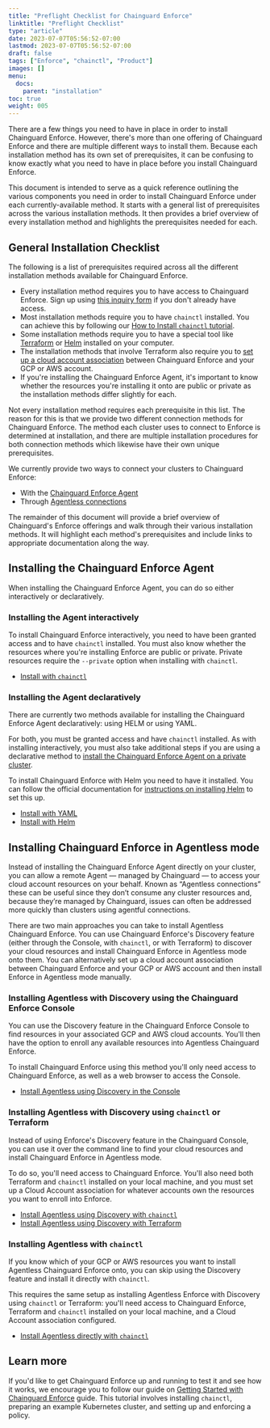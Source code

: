 ```yaml
---
title: "Preflight Checklist for Chainguard Enforce"
linktitle: "Preflight Checklist"
type: "article"
date: 2023-07-07T05:56:52-07:00
lastmod: 2023-07-07T05:56:52-07:00
draft: false
tags: ["Enforce", "chainctl", "Product"]
images: []
menu:
  docs:
    parent: "installation"
toc: true
weight: 005
---
```


There are a few things you need to have in place in order to install Chainguard Enforce. However, there's more than one offering of Chainguard Enforce and there are multiple different ways to install them. Because each installation method has its own set of prerequisites, it can be confusing to know exactly what you need to have in place before you install Chainguard Enforce.

This document is intended to serve as a quick reference outlining the various components you need in order to install Chainguard Enforce under each currently-available method. It starts with a general list of prerequisites across the various installation methods. It then provides a brief overview of every installation method and highlights the prerequisites needed for each.


## General Installation Checklist

The following is a list of prerequisites required across all the different installation methods available for Chainguard Enforce. 

* Every installation method requires you to have access to Chainguard Enforce. Sign up using [this inquiry form](https://www.chainguard.dev/contact?utm_source=docs) if you don't already have access.
* Most installation methods require you to have `chainctl` installed. You can achieve this by following our [How to Install `chainctl` tutorial](https://edu.chainguard.dev/chainguard/chainguard-enforce/how-to-install-chainctl/).
* Some installation methods require you to have a special tool like [Terraform](https://developer.hashicorp.com/terraform/tutorials/aws-get-started/install-cli#install-terraform) or [Helm](https://helm.sh/docs/intro/install/) installed on your computer. 
* The installation methods that involve Terraform also require you to [set up a cloud account association](/chainguard/chainguard-enforce/cloud-account-associations/) between Chainguard Enforce and your GCP or AWS account.
* If you're installing the Chainguard Enforce Agent, it's important to know whether the resources you're installing it onto are public or private as the installation methods differ slightly for each.

Not every installation method requires each prerequisite in this list. The reason for this is that we provide two different connection methods for Chainguard Enforce. The method each cluster uses to connect to Enforce is determined at installation, and there are multiple installation procedures for both connection methods which likewise have their own unique prerequisites.

We currently provide two ways to connect your clusters to Chainguard Enforce:

* With the [Chainguard Enforce Agent](/chainguard/chainguard-enforce/enforce-overview/#the-chainguard-enforce-agent)
* Through [Agentless connections](/chainguard/chainguard-enforce/how-to-connect-kubernetes-clusters/#agentless-connections)

The remainder of this document will provide a brief overview of Chainguard's Enforce offerings and walk through their various installation methods. It will highlight each method's prerequisites and include links to appropriate documentation along the way. 


## Installing the Chainguard Enforce Agent

When installing the Chainguard Enforce Agent, you can do so either interactively or declaratively. 

### Installing the Agent interactively

To install Chainguard Enforce interactively, you need to have been granted access and to have `chainctl` installed. You must also know whether the resources where you're installing Enforce are public or private. Private resources require the `--private` option when installing with `chainctl`.

* [Install with `chainctl`](/chainguard/chainguard-enforce/installation/alternative-installation-methods/#install-with-chainctl)

### Installing the Agent declaratively

There are currently two methods available for installing the Chainguard Enforce Agent declaratively: using HELM or using YAML.

For both, you must be granted access and have `chainctl` installed. As with installing interactively, you must also take additional steps if you are using a declarative method to [install the Chainguard Enforce Agent on a private cluster](/chainguard/chainguard-enforce/installation/alternative-installation-methods/#additional-authentication-for-private-clusters). 

To install Chainguard Enforce with Helm you need to have it installed. You can follow the official documentation for [instructions on installing Helm](https://helm.sh/docs/intro/install/) to set this up.

* [Install with YAML](/chainguard/chainguard-enforce/installation/alternative-installation-methods/#declarative-option-1--install-with-yaml)
* [Install with Helm](/chainguard/chainguard-enforce/installation/alternative-installation-methods/#declarative-option-2--install-with-a-helm-chart)


## Installing Chainguard Enforce in Agentless mode

Instead of installing the Chainguard Enforce Agent directly on your cluster, you can allow a remote Agent — managed by Chainguard — to access your cloud account resources on your behalf. Known as “Agentless connections” these can be useful since they don’t consume any cluster resources and, because they’re managed by Chainguard, issues can often be addressed more quickly than clusters using agentful connections.

There are two main approaches you can take to install Agentless Chainguard Enforce. You can use Chainguard Enforce's Discovery feature (either through the Console, with `chainctl`, or with Terraform) to discover your cloud resources and install Chainguard Enforce in Agentless mode onto them. You can alternatively set up a cloud account association between Chainguard Enforce and your GCP or AWS account and then install Enforce in Agentless mode manually.

### Installing Agentless with Discovery using the Chainguard Enforce Console

You can use the Discovery feature in the Chainguard Enforce Console to find resources in your associated GCP and AWS cloud accounts. You'll then have the option to enroll any available resources into Agentless Chainguard Enforce.

To install Chainguard Enforce using this method you'll only need access to Chainguard Enforce, as well as a web browser to access the Console. 

* [Install Agentless using Discovery in the Console](/chainguard/chainguard-enforce/chainguard-enforce-discovery-onboarding/#option-1--chainguard-enforce-console)

### Installing Agentless with Discovery using `chainctl` or Terraform

Instead of using Enforce's Discovery feature in the Chainguard Console, you can use it over the command line to find your cloud resources and install Chainguard Enforce in Agentless mode.

To do so, you'll need access to Chainguard Enforce. You'll also need both Terraform and `chainctl` installed on your local machine, and you must set up a Cloud Account association for whatever accounts own the resources you want to enroll into Enforce. 

* [Install Agentless using Discovery with `chainctl`](/chainguard/chainguard-enforce/chainguard-enforce-discovery-onboarding/#option-2--chainctl-cluster-discover)
* [Install Agentless using Discovery with Terraform](/chainguard/chainguard-enforce/chainguard-enforce-discovery-onboarding/#option-3--chainguard-terraform-provider)

### Installing Agentless with `chainctl`

If you know which of your GCP or AWS resources you want to install Agentless Chainguard Enforce onto, you can skip using the Discovery feature and install it directly with `chainctl`.

This requires the same setup as installing Agentless Enforce with Discovery using `chainctl` or Terraform: you'll need access to Chainguard Enforce, Terraform and `chainctl` installed on your local machine, and a Cloud Account association configured. 

* [Install Agentless directly with `chainctl`](/chainguard/chainguard-enforce/how-to-connect-kubernetes-clusters/#agentless-connections)


## Learn more

If you'd like to get Chainguard Enforce up and running to test it and see how it works, we encourage you to follow our guide on [Getting Started with Chainguard Enforce](/chainguard-enforce/chainguard-enforce-user-onboarding/) guide. This tutorial involves installing `chainctl`, preparing an example Kubernetes cluster, and setting up and enforcing a policy.